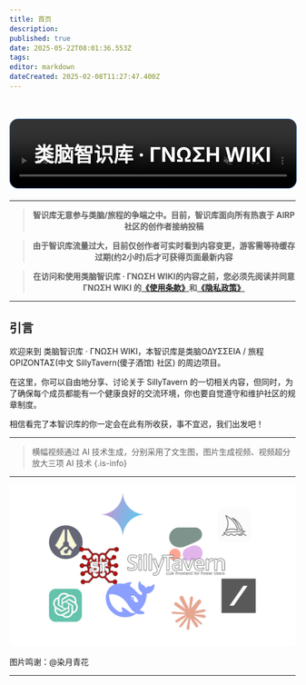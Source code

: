 ```yaml
---
title: 首页
description: 
published: true
date: 2025-05-22T08:01:36.553Z
tags: 
editor: markdown
dateCreated: 2025-02-08T11:27:47.400Z
---
```


<div style="position: relative; width: 100%; text-align: center;">
  
  <!-- 背景图片 -->
  <div style="
    position: absolute; 
    top: 0; 
    left: 0; 
    width: 100%; 
    height: 100%; 
    background: url('/all_upload_files_should_in_here/index/banner-zipped.png') no-repeat center center;
    background-size: cover;
    filter: blur(0.7px);
    border-radius: 15px;
    border: 1px solid rgba(52, 100, 158);
    ">
  </div>
  
  <video autoplay muted loop style="position: absolute; top: 0; left: 0; width: 100%; height: 100%; object-fit: cover; filter: blur(0.2px);border-radius: 15px;border: 1px solid rgba(52, 100, 158);">
    <source src="/all_upload_files_should_in_here/index/banner-remake2-compressed.mp4" type="video/mp4">
  </video>
  
  <!-- 文字内容 -->
  <h1 style="
    position: relative;
    font-size: 2.5em; 
    color: white !important; 
    text-shadow: 4px 4px 10px rgba(0, 0, 0, 0.7);
    padding: 35px;">
    类脑智识库 · ΓΝΩΣΗ WIKI
  </h1>

</div>


<div align="center">
 
---

<blockquote class="is-danger">
  
  <b>智识库无意参与类脑/旅程的争端之中。目前，智识库面向所有热衷于 AIRP 社区的创作者接纳投稿</b>
	</blockquote>
  
<blockquote class="is-info">
  
  <b>由于智识库流量过大，目前仅创作者可实时看到内容变更，游客需等待缓存过期(约2小时)后才可获得页面最新内容</b>
	</blockquote>
  
  <blockquote class="is-warning">
  
  <b>在访问和使用类脑智识库 · ΓΝΩΣΗ WIKI的内容之前，您必须先阅读并同意 ΓΝΩΣΗ WIKI 的<a href="/智识库/特别信息/使用条款">《使用条款》</a>和<a href="/智识库/特别信息/隐私政策">《隐私政策》</a></b>
	</blockquote>
  
</div>


---


## 引言
欢迎来到 类脑智识库 · ΓΝΩΣΗ WIKI，本智识库是类脑ΟΔΥΣΣΕΙΑ / 旅程ΟΡΙΖΟΝΤΑΣ(中文 SillyTavern(傻子酒馆) 社区) 的周边项目。

在这里，你可以自由地分享、讨论关于 SillyTavern 的一切相关内容，但同时，为了确保每个成员都能有一个健康良好的交流环境，你也要自觉遵守和维护社区的规章制度。

相信看完了本智识库的你一定会在此有所收获，事不宜迟，我们出发吧！

---

> 横幅视频通过 AI 技术生成，分别采用了文生图，图片生成视频、视频超分放大三项 AI 技术
{.is-info}


---

![sillytavern-banner-zipped.png](/all_upload_files_should_in_here/index/sillytavern-banner-zipped.png)

图片鸣谢：@染月青花

---

